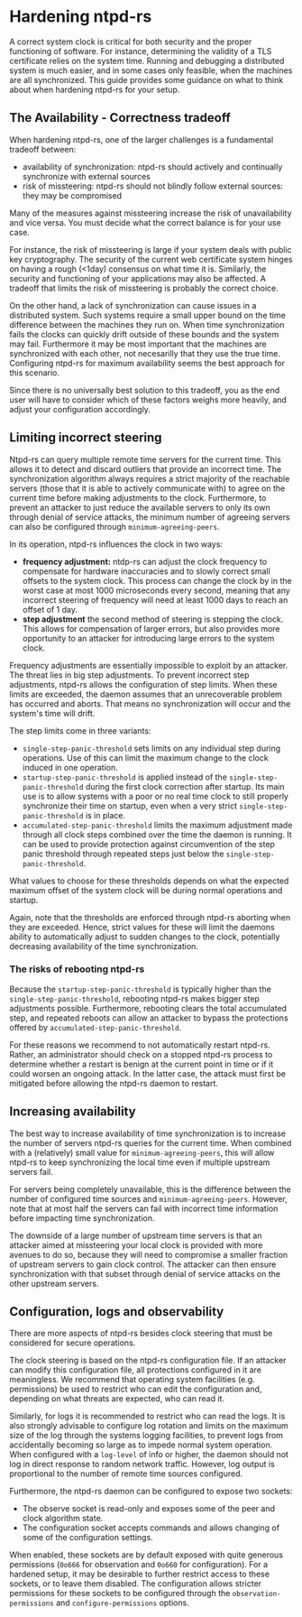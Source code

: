 # Hardening ntpd-rs

A correct system clock is critical for both security and the proper functioning of software. For instance, determining the validity of a TLS certificate relies on the system time. Running and debugging a distributed system is much easier, and in some cases only feasible, when the machines are all synchronized. This guide provides some guidance on what to think about when hardening ntpd-rs for your setup.

## The Availability - Correctness tradeoff

When hardening ntpd-rs, one of the larger challenges is a fundamental tradeoff between:

- availability of synchronization: ntpd-rs should actively and continually synchronize with external sources
- risk of missteering: ntpd-rs should not blindly follow external sources: they may be compromised

Many of the measures against missteering increase the risk of unavailability and vice versa. You must decide what the correct balance is for your use case.

For instance, the risk of missteering is large if your system deals with public key cryptography. The security of the current web certificate system hinges on having a rough (<1day) consensus on what time it is. Similarly, the security and functioning of your applications may also be affected. A tradeoff that limits the risk of missteering is probably the correct choice.

On the other hand, a lack of synchronization can cause issues in a distributed system. Such systems require a small upper bound on the time difference between the machines they run on. When time synchronization fails the clocks can quickly drift outside of these bounds and the system may fail. Furthermore it may be most important that the machines are synchronized with each other, not necesarilly that they use the true time. Configuring ntpd-rs for maximum availability seems the best approach for this scenario.

Since there is no universally best solution to this tradeoff, you as the end user will have to consider which of these factors weighs more heavily, and adjust your configuration accordingly.

## Limiting incorrect steering

Ntpd-rs can query multiple remote time servers for the current time. This allows it to detect and discard outliers that provide an incorrect time. The synchronization algorithm always requires a strict majority of the reachable servers (those that it is able to actively communicate with) to agree on the current time before making adjustments to the clock. Furthermore, to prevent an attacker to just reduce the available servers to only its own through denial of service attacks, the minimum number of agreeing servers can also be configured through `minimum-agreeing-peers`.

In its operation, ntpd-rs influences the clock in two ways:

* **frequency adjustment:** ntdp-rs can adjust the clock frequency to compensate for hardware inaccuracies and to slowly correct small offsets to the system clock. This process can change the clock by in the worst case at most $1000$ microseconds every second, meaning that any incorrect steering of frequency will need at least 1000 days to reach an offset of 1 day.
* **step adjustment** the second method of steering is stepping the clock. This allows for compensation of larger errors, but also provides more opportunity to an attacker for introducing large errors to the system clock.

Frequency adjustments are essentially impossible to exploit by an attacker. The threat lies in big step adjustments. To prevent incorrect step adjustments, ntpd-rs allows the configuration of step limits. When these limits are exceeded, the daemon assumes that an unrecoverable problem has occurred and aborts. That means no synchronization will occur and the system's time will drift.

The step limits come in three variants:

- `single-step-panic-threshold` sets limits on any individual step during operations. Use of this can limit the maximum change to the clock induced in one operation.
- `startup-step-panic-threshold` is applied instead of the `single-step-panic-threshold` during the first clock correction after startup. Its main use is to allow systems with a poor or no real time clock to still properly synchronize their time on startup, even when a very strict `single-step-panic-threshold` is in place.
- `accumulated-step-panic-threshold` limits the maximum adjustment made through all clock steps combined over the time the daemon is running. It can be used to provide protection against circumvention of the step panic threshold through repeated steps just below the `single-step-panic-threshold`.

What values to choose for these thresholds depends on what the expected maximum offset of the system clock will be during normal operations and startup.

Again, note that the thresholds are enforced through ntpd-rs aborting when they are exceeded. Hence, strict values for these will limit the daemons ability to automatically adjust to sudden changes to the clock, potentially decreasing availability of the time synchronization.

### The risks of rebooting ntpd-rs

Because the `startup-step-panic-threshold` is typically higher than the `single-step-panic-threshold`, rebooting ntpd-rs makes bigger step adjustments possible. Furthermore, rebooting clears the total accumulated step, and repeated reboots can allow an attacker to bypass the protections offered by `accumulated-step-panic-threshold`.

For these reasons we recommend to not automatically restart ntpd-rs. Rather, an administrator should check on a stopped ntpd-rs process to determine whether a restart is benign at the current point in time or if it could worsen an ongoing attack. In the latter case, the attack must first be mitigated before allowing the ntpd-rs daemon to restart.

## Increasing availability

The best way to increase availability of time synchronization is to increase the number of servers ntpd-rs queries for the current time. When combined with a (relatively) small value for `minimum-agreeing-peers`, this will allow ntpd-rs to keep synchronizing the local time even if multiple upstream servers fail.

For servers being completely unavailable, this is the difference between the number of configured time sources and `minimum-agreeing-peers`. However, note that at most half the servers can fail with incorrect time information before impacting time synchronization.

The downside of a large number of upstream time servers is that an attacker aimed at missteering your local clock is provided with more avenues to do so, because they will need to compromise a smaller fraction of upstream servers to gain clock control. The attacker can then ensure synchronization with that subset through denial of service attacks on the other upstream servers.

## Configuration, logs and observability

There are more aspects of ntpd-rs besides clock steering that must be considered for secure operations.

The clock steering is based on the ntpd-rs configuration file. If an attacker can modify this configuration file, all protections configured in it are meaningless. We recommend that operating system facilities (e.g. permissions) be used to restrict who can edit the configuration and, depending on what threats are expected, who can read it.

Similarly, for logs it is recommended to restrict who can read the logs. It is also strongly advisable to configure log rotation and limits on the maximum size of the log through the systems logging facilities, to prevent logs from accidentally becoming so large as to impede normal system operation. When configured with a `log-level` of info or higher, the daemon should not log in direct response to random network traffic. However, log output is proportional to the number of remote time sources configured.

Furthermore, the ntpd-rs daemon can be configured to expose two sockets:
- The observe socket is read-only and exposes some of the peer and clock
  algorithm state.
- The configuration socket accepts commands and allows changing of some of the
  configuration settings.

When enabled, these sockets are by default exposed with quite generous
permissions (`0o666` for observation and `0o660` for configuration). For a hardened setup, it may be desirable to further restrict access to these sockets, or to leave them disabled. The configuration allows stricter permissions for these sockets to be configured through the `observation-permissions` and `configure-permissions` options.
